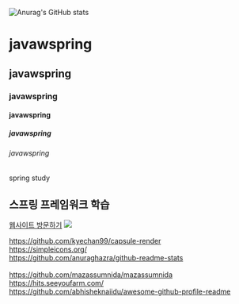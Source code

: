 ![Anurag's GitHub stats](https://github-readme-stats.vercel.app/api?username=LucyShine01&show_icons=true&theme=radical)
# javawspring
## javawspring
### javawspring
#### javawspring
##### javawspring
###### javawspring
spring study
<h2>스프링 프레임워크 학습</h2>
<a href="http://49.142.157.251:9090/green2209S_17/"  target="_blank" >웹사이트 방문하기</a>

<img src="http://49.142.157.251:9090/cjgreen/resources/images/green2209S_17(%EC%9E%A5%EC%A7%80%ED%98%B8).jpg" />

https://github.com/kyechan99/capsule-render<br>
https://simpleicons.org/<br>
https://github.com/anuraghazra/github-readme-stats<br><br>
https://github.com/mazassumnida/mazassumnida<br>
https://hits.seeyoufarm.com/<br>
https://github.com/abhisheknaiidu/awesome-github-profile-readme<br>
